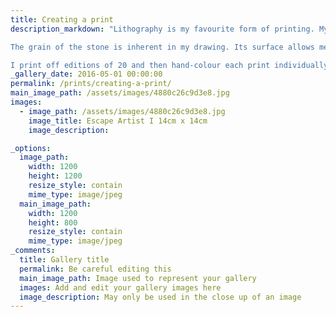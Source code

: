 ```yaml
---
title: Creating a print
description_markdown: "Lithography is my favourite form of printing. My picture is drawn onto a flat piece of limestone. Chemicals are applied to the drawing causing a reaction to take place between the calcium in the limestone and the grease in the litho pencil. This means you can wipe away the original drawing, but bring it back by rolling the stone up in a printing ink. The inked stone goes through the printing press and the image is transferred, in reverse, to the paper.  

The grain of the stone is inherent in my drawing. Its surface allows me to produce a fine textured, very tonal mark, unique to this process.  

I print off editions of 20 and then hand-colour each print individually, as you might tint a photograph."
_gallery_date: 2016-05-01 00:00:00
permalink: /prints/creating-a-print/
main_image_path: /assets/images/4880c26c9d3e8.jpg
images:
  - image_path: /assets/images/4880c26c9d3e8.jpg
    image_title: Escape Artist I 14cm x 14cm
    image_description:

_options:
  image_path:
    width: 1200
    height: 1200
    resize_style: contain
    mime_type: image/jpeg
  main_image_path:
    width: 1200
    height: 800
    resize_style: contain
    mime_type: image/jpeg
_comments:
  title: Gallery title
  permalink: Be careful editing this
  main_image_path: Image used to represent your gallery
  images: Add and edit your gallery images here
  image_description: May only be used in the close up of an image
---
```

